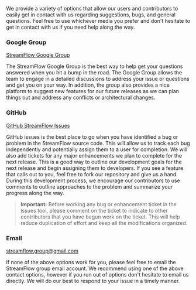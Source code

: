 We provide a variety of options that allow our users and contributors to easily get in contact with us regarding suggestions, bugs, and general questions.  Feel free to use whichever media you prefer and don't hesitate to get in contact with us if you need help along the way.

### Google Group

[StreamFlow Google Group](https://groups.google.com/forum/#!forum/streamflow-user)

The StreamFlow Google Group is the best way to help get your questions answered when you hit a bump in the road.  The Google Group allows the team to engage in a detailed discussions to address your issue or questions and get you on your way.  In addition, the group also provides a nice platform to suggest new features for our future releases as we can plan things out and address any conflicts or architectural changes.

### GitHub

[GitHub StreamFlow Issues]()

GitHub issues is the best place to go when you have identified a bug or problem in the StreamFlow source code.  This will allow us to track each bug independently and potentially assign them to a user for completion.  We will also add tickets for any major enhancements we plan to complete for the next release.  This is a good way to outline our development goals for the next release and begin assigning them to developers.  If you see a feature that calls out to you, feel free to fork our repository and give us a hand.  During this development process, we encourage our contributors to use comments to outline approaches to the problem and summarize your progress along the way.

> **Important:** Before working any bug or enhancement ticket in the issues tool, please comment on the ticket to indicate to other contributors that you have begun work on the ticket.  This will help reduce duplication of effort and keep all the modifications organized.

### Email

[streamflow.group@gmail.com](mailto:streamflow.group@gmail.com)

If none of the above options work for you, please feel free to email the StreamFlow group email account.  We recommend using one of the above contact options, however if you run out of options don't hesitate to email us directly.  We will do our best to respond to your issue in a timely manner.